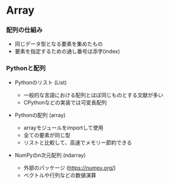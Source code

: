 # Array

### 配列の仕組み
- 同じデータ型となる要素を集めたもの
- 要素を指定するための通し番号は添字(index)

### Pythonと配列
- Pythonのリスト (List)
  - 一般的な言語における配列とほぼ同じものとする文献が多い
  - CPythonなどの実装では可変長配列

- Pythonの配列 (array)
  - arrayモジュールをimportして使用
  - 全ての要素が同じ型
  - リストと比較して、高速でメモリー節約できる

- NumPyのn次元配列 (ndarray)
  - 外部のパッケージ (https://numpy.org/)
  - ベクトルや行列などの数値演算


